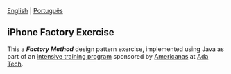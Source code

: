[English](README.md) | [Português](README.pt-br.md)

## iPhone Factory Exercise

This a ***Factory Method*** design pattern exercise, implemented using Java as part of an
[intensive training program](https://polotech.americanas.io/) sponsored by
[Americanas](https://en.wikipedia.org/wiki/Lojas_Americanas) at [Ada Tech](https://ada.tech/sou-aluno).
